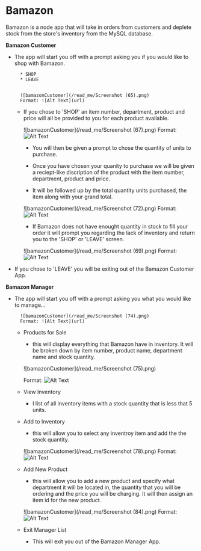 
# Bamazon

Bamazon is a node app that will take in orders from customers and deplete stock from the store's inventory from the MySQL database.

**Bamazon Customer**

* The app will start you off with a prompt asking you if you would like to shop with Bamazon.

        * SHOP
        * LEAVE


        ![bamazonCustomer](/read_me/Screenshot (65).png)
        Format: ![Alt Text](url)


    * If you chose to 'SHOP' an item number, department, product and price will all be provided to you for each product available.

        ![bamazonCustomer](/read_me/Screenshot (67).png)
        Format: ![Alt Text](url)


        * You will then be given a prompt to chose the quantity of units to purchase.

        * Once you have chosen your quanity to purchase we will be given a reciept-like discription of the product with the item number, department, product and price.

        * It will be followed up by the total quantity units purchased, the item along with your grand total.

        ![bamazonCustomer](/read_me/Screenshot (72).png)
        Format: ![Alt Text](url)


        * If Bamazon does not have enought quantity in stock to fill your order it will prompt you regarding the lack of inventory and return you to the 'SHOP' or 'LEAVE' screen.

        ![bamazonCustomer](/read_me/Screenshot (69).png)
        Format: ![Alt Text](url)


* If you chose to 'LEAVE' you will be exiting out of the Bamazon Customer App.


**Bamazon Manager**

* The app will start you off with a prompt asking you what you would like to manage... 

        ![bamazonCustomer](/read_me/Screenshot (74).png)
        Format: ![Alt Text](url)


    * Products for Sale
        * this will display everything that Bamazon have in inventory. It will be broken down by item number, product name, department name and stock quantity.

        ![bamazonCustomer](/read_me/Screenshot (75).png)

        Format: ![Alt Text](url)


    * View Inventory
        * I list of all inventory items with a stock quantity that is less that 5 units.

    * Add to Inventory
        * this will allow you to select any inventroy item and add the the stock quantity.

        ![bamazonCustomer](/read_me/Screenshot (78).png)
        Format: ![Alt Text](url)


    * Add New Product
        * this will allow you to add a new product and specify what department it will be located in, the quantity that you will be ordering and the price you will be charging. It will then assign an item id for the new product. 

        ![bamazonCustomer](/read_me/Screenshot (84).png)
        Format: ![Alt Text](url)


    * Exit Manager List
        * This will exit you out of the Bamazon Manager App.